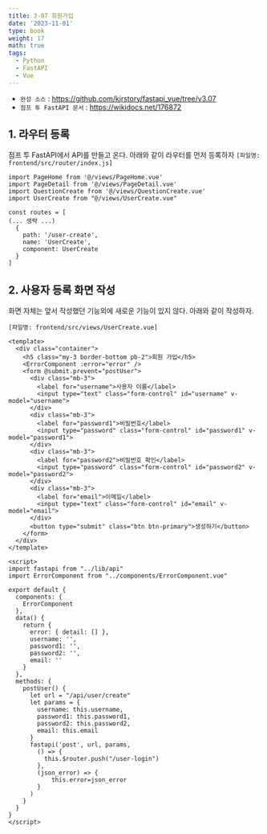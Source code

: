 ```yaml
---
title: 3-07 회원가입
date: '2023-11-01'
type: book
weight: 17
math: true
tags:
  - Python
  - FastAPI
  - Vue
---
```


- `완성 소스` : https://github.com/kjrstory/fastapi_vue/tree/v3.07
- `점프 투 FastAPI 문서` : https://wikidocs.net/176872


## 1. 라우터 등록

점프 투 FastAPI에서 API를 만들고 온다. 아래와 같이 라우터를 먼저 등록하자
`[파일명: frontend/src/router/index.js]`
```python{hl_lines=[4,"8-12"]}
import PageHome from '@/views/PageHome.vue'
import PageDetail from '@/views/PageDetail.vue'
import QuestionCreate from '@/views/QuestionCreate.vue'
import UserCreate from "@/views/UserCreate.vue"

const routes = [
(... 생략 ...)
  {
    path: '/user-create',
    name: 'UserCreate',
    component: UserCreate
  }
]
```

## 2. 사용자 등록 화면 작성


화면 자체는 앞서 작성했던 기능외에 새로운 기능이 있지 않다. 아래와 같이 작성하자.

`[파일명: frontend/src/views/UserCreate.vue]`
```vue
<template>
  <div class="container">
    <h5 class="my-3 border-bottom pb-2">회원 가입</h5>
    <ErrorComponent :error="error" />
    <form @submit.prevent="postUser">
      <div class="mb-3">
        <label for="username">사용자 이름</label>
        <input type="text" class="form-control" id="username" v-model="username">
      </div>
      <div class="mb-3">
        <label for="password1">비밀번호</label>
        <input type="password" class="form-control" id="password1" v-model="password1">
      </div>
      <div class="mb-3">
        <label for="password2">비밀번호 확인</label>
        <input type="password" class="form-control" id="password2" v-model="password2">
      </div>
      <div class="mb-3">
        <label for="email">이메일</label>
        <input type="text" class="form-control" id="email" v-model="email">
      </div>
      <button type="submit" class="btn btn-primary">생성하기</button>
    </form>
  </div>
</template>

<script>
import fastapi from "../lib/api"
import ErrorComponent from "../components/ErrorComponent.vue"

export default {
  components: {
    ErrorComponent
  },
  data() {
    return {
      error: { detail: [] },
      username: '',
      password1: '',
      password2: '',
      email: ''
    }
  },
  methods: {
    postUser() {
      let url = "/api/user/create"
      let params = {
        username: this.username,
        password1: this.password1,
        password2: this.password2,
        email: this.email
      }
      fastapi('post', url, params,
        () => {
          this.$router.push("/user-login")
        },
        (json_error) => {
            this.error=json_error
        }
      )
    }
  }
}
</script>
```
